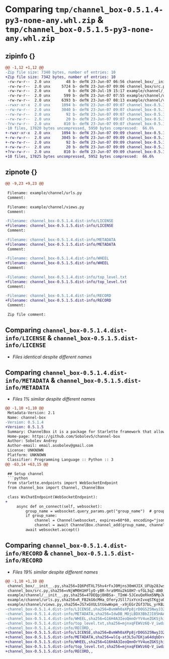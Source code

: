 # Comparing `tmp/channel_box-0.5.1.4-py3-none-any.whl.zip` & `tmp/channel_box-0.5.1.5-py3-none-any.whl.zip`

## zipinfo {}

```diff
@@ -1,12 +1,12 @@
-Zip file size: 7340 bytes, number of entries: 10
+Zip file size: 7342 bytes, number of entries: 10
 -rw-rw-r--  2.0 unx       48 b- defN 23-Jun-07 06:56 channel_box/__init__.py
 -rw-rw-r--  2.0 unx     5724 b- defN 23-Jun-07 09:06 channel_box/src.py
 -rw-rw-r--  2.0 unx        0 b- defN 20-Jul-19 15:17 example/channel/__init__.py
 -rw-rw-r--  2.0 unx      599 b- defN 23-Jun-07 07:55 example/channel/urls.py
 -rw-rw-r--  2.0 unx     6393 b- defN 23-Jun-07 08:13 example/channel/views.py
--rwxr-xr-x  2.0 unx     1094 b- defN 23-Jun-07 09:07 channel_box-0.5.1.4.dist-info/LICENSE
--rw-rw-r--  2.0 unx     3040 b- defN 23-Jun-07 09:07 channel_box-0.5.1.4.dist-info/METADATA
--rw-rw-r--  2.0 unx       92 b- defN 23-Jun-07 09:07 channel_box-0.5.1.4.dist-info/WHEEL
--rw-rw-r--  2.0 unx       20 b- defN 23-Jun-07 09:07 channel_box-0.5.1.4.dist-info/top_level.txt
-?rw-rw-r--  2.0 unx      810 b- defN 23-Jun-07 09:07 channel_box-0.5.1.4.dist-info/RECORD
-10 files, 17820 bytes uncompressed, 5950 bytes compressed:  66.6%
+-rwxr-xr-x  2.0 unx     1094 b- defN 23-Jun-07 09:09 channel_box-0.5.1.5.dist-info/LICENSE
+-rw-rw-r--  2.0 unx     3045 b- defN 23-Jun-07 09:09 channel_box-0.5.1.5.dist-info/METADATA
+-rw-rw-r--  2.0 unx       92 b- defN 23-Jun-07 09:09 channel_box-0.5.1.5.dist-info/WHEEL
+-rw-rw-r--  2.0 unx       20 b- defN 23-Jun-07 09:09 channel_box-0.5.1.5.dist-info/top_level.txt
+?rw-rw-r--  2.0 unx      810 b- defN 23-Jun-07 09:09 channel_box-0.5.1.5.dist-info/RECORD
+10 files, 17825 bytes uncompressed, 5952 bytes compressed:  66.6%
```

## zipnote {}

```diff
@@ -9,23 +9,23 @@
 
 Filename: example/channel/urls.py
 Comment: 
 
 Filename: example/channel/views.py
 Comment: 
 
-Filename: channel_box-0.5.1.4.dist-info/LICENSE
+Filename: channel_box-0.5.1.5.dist-info/LICENSE
 Comment: 
 
-Filename: channel_box-0.5.1.4.dist-info/METADATA
+Filename: channel_box-0.5.1.5.dist-info/METADATA
 Comment: 
 
-Filename: channel_box-0.5.1.4.dist-info/WHEEL
+Filename: channel_box-0.5.1.5.dist-info/WHEEL
 Comment: 
 
-Filename: channel_box-0.5.1.4.dist-info/top_level.txt
+Filename: channel_box-0.5.1.5.dist-info/top_level.txt
 Comment: 
 
-Filename: channel_box-0.5.1.4.dist-info/RECORD
+Filename: channel_box-0.5.1.5.dist-info/RECORD
 Comment: 
 
 Zip file comment:
```

## Comparing `channel_box-0.5.1.4.dist-info/LICENSE` & `channel_box-0.5.1.5.dist-info/LICENSE`

 * *Files identical despite different names*

## Comparing `channel_box-0.5.1.4.dist-info/METADATA` & `channel_box-0.5.1.5.dist-info/METADATA`

 * *Files 1% similar despite different names*

```diff
@@ -1,10 +1,10 @@
 Metadata-Version: 2.1
 Name: channel-box
-Version: 0.5.1.4
+Version: 0.5.1.5
 Summary: ChannelBox it is a package for Starlette framework that allows you to make named webscoket channels.
 Home-page: https://github.com/Sobolev5/channel-box
 Author: Sobolev Andrey
 Author-email: email.asobolev@gmail.com
 License: UNKNOWN
 Platform: UNKNOWN
 Classifier: Programming Language :: Python :: 3
@@ -63,14 +63,15 @@
 
 ## Setup channel 
 ```python
 from starlette.endpoints import WebSocketEndpoint
 from channel_box import Channel, ChannelBox
 
 class WsChatEndpoint(WebSocketEndpoint):
+    
     async def on_connect(self, websocket):
         group_name = websocket.query_params.get("group_name")  # group name */ws?group_name=MyChat
         if group_name:
             channel = Channel(websocket, expires=60*60, encoding="json") # define user channel
             channel = await ChannelBox.channel_add(group_name, channel) # add channel to named group
         await websocket.accept()
```

## Comparing `channel_box-0.5.1.4.dist-info/RECORD` & `channel_box-0.5.1.5.dist-info/RECORD`

 * *Files 19% similar despite different names*

```diff
@@ -1,10 +1,10 @@
 channel_box/__init__.py,sha256=IQ6PdTXL75hv4rFxJ0Mjns30mHJIX_UFUp28JwsU6CY,48
 channel_box/src.py,sha256=vNjWM0H1HFlyO-yBR-hra9MXu2kG8H7-vfGL3qZ-AN0,5724
 example/channel/__init__.py,sha256=47DEQpj8HBSa-_TImW-5JCeuQeRkm5NMpJWZG3hSuFU,0
 example/channel/urls.py,sha256=R_FB2kG6cMHa_OferyJSll7ixYcnIvxqSTKgjuQFmiI,599
 example/channel/views.py,sha256=JS7xGVULStUowWxpm_-x9jEGrZGf37bL_yrKBz2Z8yk,6393
-channel_box-0.5.1.4.dist-info/LICENSE,sha256=BvmWh0aXPp8jrD0GS25NwyJ321UbcQ7KIui9wAmwVD0,1094
-channel_box-0.5.1.4.dist-info/METADATA,sha256=IdwDB_MOjLBDX3BbZJI05HAAOolhcBFlhnrWYAlDtYQ,3040
-channel_box-0.5.1.4.dist-info/WHEEL,sha256=G16H4A3IeoQmnOrYV4ueZGKSjhipXx8zc8nu9FGlvMA,92
-channel_box-0.5.1.4.dist-info/top_level.txt,sha256=mjnxqFEWVz6Q-V_iwda7dXI5euFqxEJoqnhuKt-k6sI,20
-channel_box-0.5.1.4.dist-info/RECORD,,
+channel_box-0.5.1.5.dist-info/LICENSE,sha256=BvmWh0aXPp8jrD0GS25NwyJ321UbcQ7KIui9wAmwVD0,1094
+channel_box-0.5.1.5.dist-info/METADATA,sha256=wlCq-at3L5u7EKja64dqbDrcG1RhYwI5BipRcWLzZx8,3045
+channel_box-0.5.1.5.dist-info/WHEEL,sha256=G16H4A3IeoQmnOrYV4ueZGKSjhipXx8zc8nu9FGlvMA,92
+channel_box-0.5.1.5.dist-info/top_level.txt,sha256=mjnxqFEWVz6Q-V_iwda7dXI5euFqxEJoqnhuKt-k6sI,20
+channel_box-0.5.1.5.dist-info/RECORD,,
```

